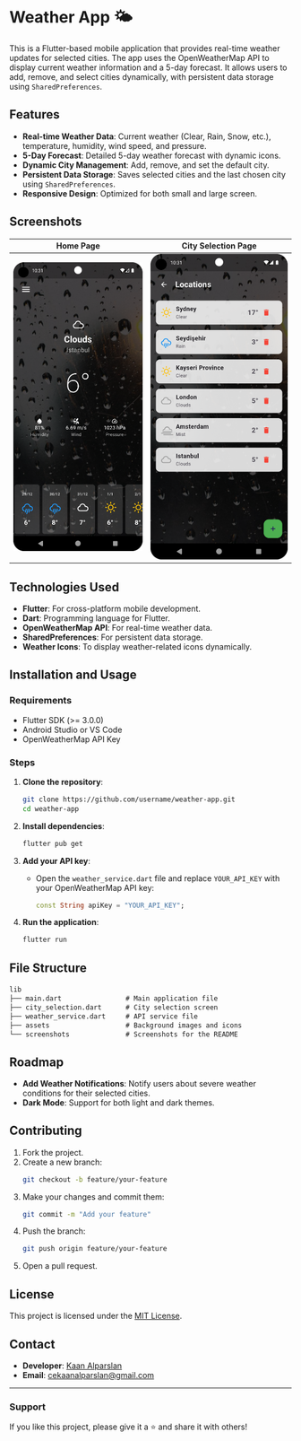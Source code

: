 # Weather App 🌤️

This is a Flutter-based mobile application that provides real-time weather updates for selected cities. The app uses the OpenWeatherMap API to display current weather information and a 5-day forecast. It allows users to add, remove, and select cities dynamically, with persistent data storage using `SharedPreferences`.

## Features

- **Real-time Weather Data**: Current weather (Clear, Rain, Snow, etc.), temperature, humidity, wind speed, and pressure.
- **5-Day Forecast**: Detailed 5-day weather forecast with dynamic icons.
- **Dynamic City Management**: Add, remove, and set the default city.
- **Persistent Data Storage**: Saves selected cities and the last chosen city using `SharedPreferences`.
- **Responsive Design**: Optimized for both small and large screen.

## Screenshots

| Home Page                              | City Selection Page                               |
|----------------------------------------|---------------------------------------------------|
| ![Home Page](screenshots/homepage.png) | ![City Selection](screenshots/city-selection.png) |

## Technologies Used

- **Flutter**: For cross-platform mobile development.
- **Dart**: Programming language for Flutter.
- **OpenWeatherMap API**: For real-time weather data.
- **SharedPreferences**: For persistent data storage.
- **Weather Icons**: To display weather-related icons dynamically.

## Installation and Usage

### Requirements

- Flutter SDK (>= 3.0.0)
- Android Studio or VS Code
- OpenWeatherMap API Key

### Steps

1. **Clone the repository**:
   ```bash
   git clone https://github.com/username/weather-app.git
   cd weather-app
   ```

2. **Install dependencies**:
   ```bash
   flutter pub get
   ```

3. **Add your API key**:
   - Open the `weather_service.dart` file and replace `YOUR_API_KEY` with your OpenWeatherMap API key:
     ```dart
     const String apiKey = "YOUR_API_KEY";
     ```

4. **Run the application**:
   ```bash
   flutter run
   ```

## File Structure

```
lib
├── main.dart                # Main application file
├── city_selection.dart      # City selection screen
├── weather_service.dart     # API service file
├── assets                   # Background images and icons
└── screenshots              # Screenshots for the README
```

## Roadmap

- **Add Weather Notifications**:
  Notify users about severe weather conditions for their selected cities.
- **Dark Mode**:
  Support for both light and dark themes.

## Contributing

1. Fork the project.
2. Create a new branch:
   ```bash
   git checkout -b feature/your-feature
   ```
3. Make your changes and commit them:
   ```bash
   git commit -m "Add your feature"
   ```
4. Push the branch:
   ```bash
   git push origin feature/your-feature
   ```
5. Open a pull request.

## License

This project is licensed under the [MIT License](LICENSE).

## Contact

- **Developer**: [Kaan Alparslan](https://github.com/Kaanalparslan)
- **Email**: cekaanalparslan@gmail.com

---

### Support

If you like this project, please give it a ⭐ and share it with others!
